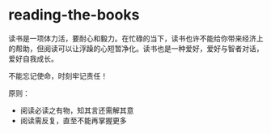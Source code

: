 # reading-the-books


读书是一项体力活，要耐心和毅力。在忙碌的当下，读书也许不能给你带来经济上的帮助，但阅读可以让浮躁的心短暂净化。读书也是一种爱好，爱好与智者对话，爱好自我成长。

不能忘记使命，时刻牢记责任！

原则：

* 阅读必读之有物，知其言还需解其意
* 阅读需反复，直至不能再掌握更多
